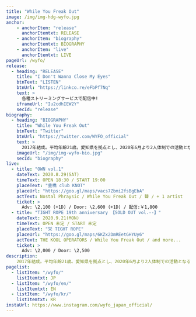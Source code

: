 ```yaml
---
title: "While You Freak Out"
image: /img/img-hdg-wyfo.jpg
anchor:
    - anchorItem: "release"
      anchorItemtxt: RELEASE
    - anchorItem: "biography"
      anchorItemtxt: BIOGRAPHY
    - anchorItem: "live"
      anchorItemtxt: LIVE
pageUrl: /wyfo/
release:
  - heading: "RELEASE"
    title: "I Don't Wanna Close My Eyes"
    btnText: "LISTEN"
    btnUrl: "https://linkco.re/eFbPf7Nq"
    text: >
      各種ストリーミングサービスで配信中!
    iframeUrl: "Iu2cdhIEW2Y"
    secId: "release"
biography:
  - heading: "BIOGRAPHY"
    title: "While You Freak Out"
    btnText: "Twitter"
    btnUrl: "https://twitter.com/WYFO_official"
    text: >
      2017年結成。平均年齢21歳。愛知県を拠点とし、2020年6月より2人体制での活動となる。Hard Rock、UK Rock、Hip Hopなどの様々な音楽に影響を受け、ジャンルを超えた楽曲で音楽シーンを盛り上げる。
    imageUrl: "/img/img-wyfo-bio.jpg"
    secId: "biography"
live:
  - title: "OWN vol.1"
    dateText: 2020.8.29(SAT)
    timeText: OPEN 18:30 / START 19:00
    placeText: "豊橋 club KNOT"
    placeUrl: "https://goo.gl/maps/vacs7Zbmi2fsBgEbA"
    actText: Nostal Phraysic / While You Freak Out / 聲 / + 1 artist
    ticket: >
      Adv: \2,100 (+1D) / Door: \2,600 (+1D) / 配信:￥1,800
  - title: "TIGHT ROPE 19th anniversary 【SOLD OUT vol.--】"
    dateText: 2020.9.21(MON)
    timeText: OPEN 未定 / START 未定
    placeText: "栄 TIGHT ROPE"
    placeUrl: "https://goo.gl/maps/6KZx2DmREetGHYUy6"
    actText: THE KOOL OPERATORS / While You Freak Out / and more...
    ticket: >
      Adv: \2,000 / Door: \2,500
description:
    2017年結成。平均年齢21歳。愛知県を拠点とし、2020年6月より2人体制での活動となる。Hard Rock、UK Rock、Hip Hopなどの様々な音楽に影響を受け、ジャンルを超えた楽曲で音楽シーンを盛り上げる。
pagelist:
  - listItem: "/wyfo/"
    listItemtxt: JP
  - listItem: "/wyfo/en/"
    listItemtxt: EN
  - listItem: "/wyfo/kr/"
    listItemtxt: KR
instaUrl: https://www.instagram.com/wyfo_japan_official/
---
```





